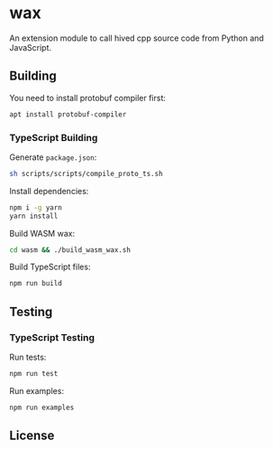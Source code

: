 # wax

An extension module to call hived cpp source code from Python and JavaScript.

## Building

You need to install protobuf compiler first:

```bash
apt install protobuf-compiler
```

### TypeScript Building

Generate `package.json`:

```bash
sh scripts/scripts/compile_proto_ts.sh
```

Install dependencies:

```bash
npm i -g yarn
yarn install
```

Build WASM wax:

```bash
cd wasm && ./build_wasm_wax.sh
```

Build TypeScript files:

```bash
npm run build
```

## Testing

### TypeScript Testing

Run tests:

```bash
npm run test
```

Run examples:

```bash
npm run examples
```

## License
